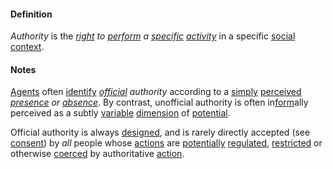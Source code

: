 #### Definition

*Authority* is the *[right](https://github.com/gcassel/Modular-Organization-Terminology/blob/master/terms/right.md) to [perform](https://github.com/gcassel/Modular-Organization-Terminology/blob/master/terms/perform.md) a [specific](https://github.com/gcassel/Modular-Organization-Terminology/blob/master/terms/specific.md) [activity](https://github.com/gcassel/Modular-Organization-Terminology/blob/master/terms/activity.md)* in a specific [social](https://github.com/gcassel/Modular-Organization-Terminology/blob/master/terms/social.md) [context](https://github.com/gcassel/Modular-Organization-Terminology/blob/master/terms/context.md).  

#### Notes

[Agents](https://github.com/gcassel/Modular-Organization-Terminology/blob/master/terms/agent.md) often [identify](https://github.com/gcassel/Modular-Organization-Terminology/blob/master/terms/identify.md) *[official](https://github.com/gcassel/Modular-Organization-Terminology/blob/master/terms/official.md) authority* according to a [simply](https://github.com/gcassel/Modular-Organization-Terminology/blob/master/terms/simplicity.md) [perceived](https://github.com/gcassel/Modular-Organization-Terminology/blob/master/terms/perceive.md) *[presence](https://github.com/gcassel/Modular-Organization-Terminology/blob/master/terms/presence.md) or [absence](https://github.com/gcassel/Modular-Organization-Terminology/blob/master/terms/absence.md)*.  By contrast, unofficial authority is often in[form](https://github.com/gcassel/Modular-Organization-Terminology/blob/master/terms/form.md)ally perceived as a subtly [variable](https://github.com/gcassel/Modular-Organization-Terminology/blob/master/terms/variable.md) [dimension](https://github.com/gcassel/Modular-Organization-Terminology/blob/master/terms/dimension.md)  of [potential](https://github.com/gcassel/Modular-Organization-Terminology/blob/master/terms/potential.md).
 
Official authority is always [designed](https://github.com/gcassel/Modular-Organization-Terminology/blob/master/terms/design.md), and is rarely directly accepted (see [consent](https://github.com/gcassel/Modular-Organization-Terminology/blob/master/terms/consent.md)) by *all* people whose [actions](https://github.com/gcassel/Modular-Organization-Terminology/blob/master/terms/act.md) are [potentially](https://github.com/gcassel/Modular-Organization-Terminology/blob/master/terms/potential.md) [regulated](https://github.com/gcassel/Modular-Organization-Terminology/blob/master/terms/regulation.md), [restricted](https://github.com/gcassel/Modular-Organization-Terminology/blob/master/terms/restrict.md) or otherwise [coerced](https://github.com/gcassel/Modular-Organization-Terminology/blob/master/terms/coerce.md) by authoritative [action](https://github.com/gcassel/Modular-Organization-Terminology/blob/master/terms/action.md).
